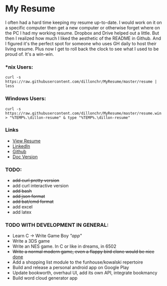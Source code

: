 # My Resume
I often had a hard time keeping my resume up-to-date. I would work on it on a specific computer then
get a new computer or otherwise forget where on the PC I had my working resume. Dropbox and Drive
helped out a little. But then I realized how much I liked the aesthetic of the README in Github. And
I figured it's the perfect spot for someone who uses GH daily to host their living resume. Plus now
I get to roll back the clock to see what I used to be proud of. It's a win-win.

### *nix Users:
`curl -s https://raw.githubusercontent.com/dillonchr/MyResume/master/resume | less`

### Windows Users:
`curl -s https://raw.githubusercontent.com/dillonchr/MyResume/master/resume.win > "%TEMP%.\dillon-resume" & type "%TEMP%.\dillon-resume"`

### Links
* [View Resume](resume.md)
* [LinkedIn](https://www.linkedin.com/in/dillonchr)
* [Github](https://github.com/dillonchr/?tab=repositories)
* [Doc
  Version](https://docs.google.com/document/d/1XqPckYxdPkmnTTkTLQE4y8NfzJrCkkWiObKRAU1FXOQ/edit?usp=sharing)

### TODO:
* ~~add curl pretty version~~
* add curl interactive version
* ~~add bash~~
* ~~add json format~~
* ~~add bat/cmd format~~
* add excel
* add latex

### TODO WITH DEVELOPMENT IN GENERAL:
* Learn C -> Write Game Boy _"app"_
* Write a 3DS game
* Write an NES game. In C or like in dreams, in 6502
* ~~Write a normal modern game, even a flappy bird clone would be nice~~
  [done](https://wistful-recorder.glitch.me)
* Add a shopping list module to the funhouse/kowalski repertoire
* Build and release a personal android app on Google Play
* Update bookworth, overhaul UI, add its own API, integrate bookmancy
* Build word cloud generator app

